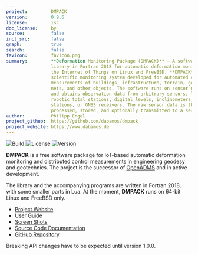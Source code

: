 ```yaml
---
project:         DMPACK
version:         0.9.6
license:         isc
doc_license:     by
source:          false
incl_src:        false
graph:           true
search:          false
favicon:         favicon.png
summary:         **Deformation Monitoring Package (DMPACK)** – A software
                 library in Fortran 2018 for automatic deformation monitoring in
                 the Internet of Things on Linux and FreeBSD. **DMPACK** is a
                 scientific monitoring system developed for automated control
                 measurements of buildings, infrastructure, terrain, geodetic
                 nets, and other objects. The software runs on sensor nodes
                 and obtains observation data from arbitrary sensors, like
                 robotic total stations, digital levels, inclinometers, weather
                 stations, or GNSS receivers. The raw sensor data is then
                 processed, stored, and optionally transmitted to a server.
author:          Philipp Engel
project_github:  https://github.com/dabamos/dmpack
project_website: https://www.dabamos.de
---
```


![Build](https://img.shields.io/github/actions/workflow/status/dabamos/dmpack/build.yml)
![License](https://img.shields.io/github/license/dabamos/dmpack?color=blue)
![Version](https://img.shields.io/badge/version-0.9.6-blue)

**DMPACK** is a free software package for IoT-based automatic deformation
monitoring and distributed control measurements in engineering geodesy and
geotechnics. The project is the successor of
[OpenADMS](https://www.dabamos.de/openadms.html) and in active development.

The library and the accompanying programs are written in Fortran 2018, with
some smaller parts in Lua. At the moment, **DMPACK** runs on 64-bit Linux and
FreeBSD only.

* [Project Website](https://www.dabamos.de/dmpack.html)
* [User Guide](https://www.dabamos.de/dmpack/guide/)
* [Screen Shots](https://www.dabamos.de/dmpack.html#screen-shots)
* [Source Code Documentation](https://www.dabamos.de/dmpack/doc/)
* [GitHub Repository](https://github.com/dabamos/dmpack)

Breaking API changes have to be expected until version 1.0.0.
